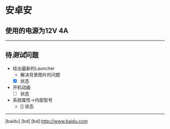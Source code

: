 # 安卓安

## 使用的电源为12V 4A
**********
## 待***测试***问题
- 给出最新的Launcher
	- 解决背景图片的问题
	- [x] 状态

- 开机动画
	- [ ] 状态
	
- 系统属性->内部型号
	- [] 状态
**********


[baidu] [bd]
[bd]:http://www.baidu.com
